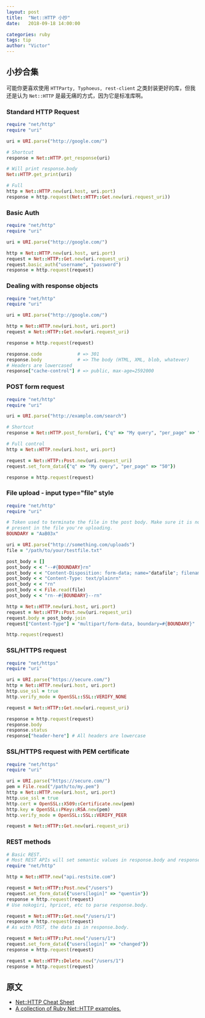 ```yaml
---
layout: post
title:  "Net::HTTP 小抄"
date:   2018-09-18 14:00:00

categories: ruby
tags: tip
author: "Victor"
---
```


## 小抄合集

可能你更喜欢使用 `HTTParty, Typhoeus, rest-client` 之类封装更好的库，但我还是认为 `Net::HTTP` 是最无痛的方式，因为它是标准库啊。

### Standard HTTP Request

```ruby
require "net/http"
require "uri"

uri = URI.parse("http://google.com/")

# Shortcut
response = Net::HTTP.get_response(uri)

# Will print response.body
Net::HTTP.get_print(uri)

# Full
http = Net::HTTP.new(uri.host, uri.port)
response = http.request(Net::HTTP::Get.new(uri.request_uri))
```

### Basic Auth

```ruby
require "net/http"
require "uri"

uri = URI.parse("http://google.com/")

http = Net::HTTP.new(uri.host, uri.port)
request = Net::HTTP::Get.new(uri.request_uri)
request.basic_auth("username", "password")
response = http.request(request)
```

### Dealing with response objects

```ruby
require "net/http"
require "uri"

uri = URI.parse("http://google.com/")

http = Net::HTTP.new(uri.host, uri.port)
request = Net::HTTP::Get.new(uri.request_uri)

response = http.request(request)

response.code             # => 301
response.body             # => The body (HTML, XML, blob, whatever)
# Headers are lowercased
response["cache-control"] # => public, max-age=2592000
```

### POST form request

```ruby
require "net/http"
require "uri"

uri = URI.parse("http://example.com/search")

# Shortcut
response = Net::HTTP.post_form(uri, {"q" => "My query", "per_page" => "50"})

# Full control
http = Net::HTTP.new(uri.host, uri.port)

request = Net::HTTP::Post.new(uri.request_uri)
request.set_form_data({"q" => "My query", "per_page" => "50"})

response = http.request(request)
```

### File upload - input type="file" style

```ruby
require "net/http"
require "uri"

# Token used to terminate the file in the post body. Make sure it is not
# present in the file you're uploading.
BOUNDARY = "AaB03x"

uri = URI.parse("http://something.com/uploads")
file = "/path/to/your/testfile.txt"

post_body = []
post_body < < "--#{BOUNDARY}rn"
post_body < < "Content-Disposition: form-data; name="datafile"; filename="#{File.basename(file)}"rn"
post_body < < "Content-Type: text/plainrn"
post_body < < "rn"
post_body < < File.read(file)
post_body < < "rn--#{BOUNDARY}--rn"

http = Net::HTTP.new(uri.host, uri.port)
request = Net::HTTP::Post.new(uri.request_uri)
request.body = post_body.join
request["Content-Type"] = "multipart/form-data, boundary=#{BOUNDARY}"

http.request(request)
```

### SSL/HTTPS request

```ruby
require "net/https"
require "uri"

uri = URI.parse("https://secure.com/")
http = Net::HTTP.new(uri.host, uri.port)
http.use_ssl = true
http.verify_mode = OpenSSL::SSL::VERIFY_NONE

request = Net::HTTP::Get.new(uri.request_uri)

response = http.request(request)
response.body
response.status
response["header-here"] # All headers are lowercase
```

### SSL/HTTPS request with PEM certificate

```ruby
require "net/https"
require "uri"

uri = URI.parse("https://secure.com/")
pem = File.read("/path/to/my.pem")
http = Net::HTTP.new(uri.host, uri.port)
http.use_ssl = true
http.cert = OpenSSL::X509::Certificate.new(pem)
http.key = OpenSSL::PKey::RSA.new(pem)
http.verify_mode = OpenSSL::SSL::VERIFY_PEER

request = Net::HTTP::Get.new(uri.request_uri)
```

### REST methods

```ruby
# Basic REST.
# Most REST APIs will set semantic values in response.body and response.code.
require "net/http"

http = Net::HTTP.new("api.restsite.com")

request = Net::HTTP::Post.new("/users")
request.set_form_data({"users[login]" => "quentin"})
response = http.request(request)
# Use nokogiri, hpricot, etc to parse response.body.

request = Net::HTTP::Get.new("/users/1")
response = http.request(request)
# As with POST, the data is in response.body.

request = Net::HTTP::Put.new("/users/1")
request.set_form_data({"users[login]" => "changed"})
response = http.request(request)

request = Net::HTTP::Delete.new("/users/1")
response = http.request(request)
```

## 原文

* [Net::HTTP Cheat Sheet](http://www.rubyinside.com/nethttp-cheat-sheet-2940.html)
* [A collection of Ruby Net::HTTP examples.](https://github.com/augustl/net-http-cheat-sheet)
